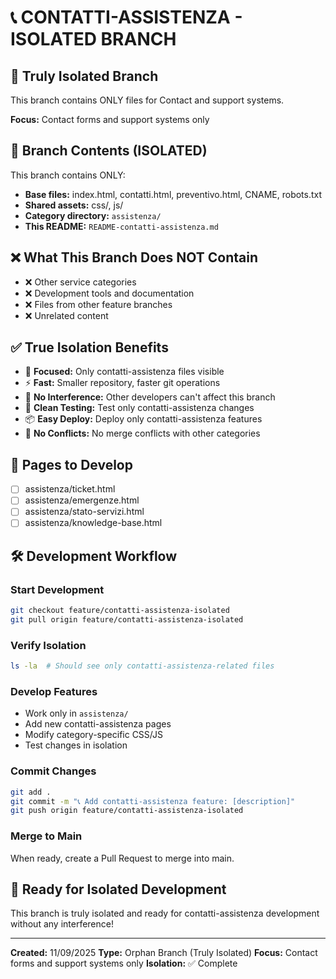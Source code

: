 # 📞 CONTATTI-ASSISTENZA - ISOLATED BRANCH

## 🎯 **Truly Isolated Branch**
This branch contains ONLY files for Contact and support systems.

**Focus:** Contact forms and support systems only

## 📁 **Branch Contents (ISOLATED)**
This branch contains ONLY:
- **Base files:** index.html, contatti.html, preventivo.html, CNAME, robots.txt
- **Shared assets:** css/, js/ 
- **Category directory:** `assistenza/`
- **This README:** `README-contatti-assistenza.md`

## ❌ **What This Branch Does NOT Contain**
- ❌ Other service categories
- ❌ Development tools and documentation
- ❌ Files from other feature branches
- ❌ Unrelated content

## ✅ **True Isolation Benefits**
- 🎯 **Focused:** Only contatti-assistenza files visible
- ⚡ **Fast:** Smaller repository, faster git operations
- 🚫 **No Interference:** Other developers can't affect this branch
- 🧪 **Clean Testing:** Test only contatti-assistenza changes
- 📦 **Easy Deploy:** Deploy only contatti-assistenza features
- 👥 **No Conflicts:** No merge conflicts with other categories

## 📄 **Pages to Develop**
- [ ] assistenza/ticket.html
- [ ] assistenza/emergenze.html
- [ ] assistenza/stato-servizi.html
- [ ] assistenza/knowledge-base.html

## 🛠️ **Development Workflow**

### Start Development
```bash
git checkout feature/contatti-assistenza-isolated
git pull origin feature/contatti-assistenza-isolated
```

### Verify Isolation
```bash
ls -la  # Should see only contatti-assistenza-related files
```

### Develop Features
- Work only in `assistenza/`
- Add new contatti-assistenza pages
- Modify category-specific CSS/JS
- Test changes in isolation

### Commit Changes
```bash
git add .
git commit -m "📞 Add contatti-assistenza feature: [description]"
git push origin feature/contatti-assistenza-isolated
```

### Merge to Main
When ready, create a Pull Request to merge into main.

## 🚀 **Ready for Isolated Development**
This branch is truly isolated and ready for contatti-assistenza development without any interference!

---
**Created:** 11/09/2025
**Type:** Orphan Branch (Truly Isolated)
**Focus:** Contact forms and support systems only
**Isolation:** ✅ Complete
